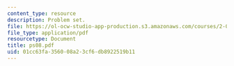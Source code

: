 ```yaml
---
content_type: resource
description: Problem set.
file: https://ol-ocw-studio-app-production.s3.amazonaws.com/courses/2-004-systems-modeling-and-control-ii-fall-2007/01cc63fa356008a23cf6db8922519b11_ps08.pdf
file_type: application/pdf
resourcetype: Document
title: ps08.pdf
uid: 01cc63fa-3560-08a2-3cf6-db8922519b11
---
```

